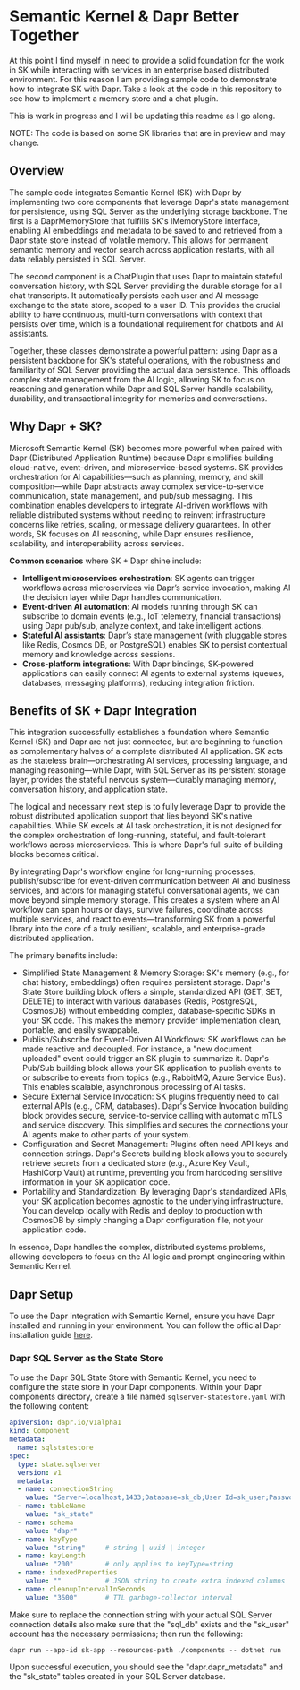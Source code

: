 ﻿# Semantic Kernel & Dapr Better Together

At this point I find myself in need to provide a solid foundation for the work in SK while interacting with 
services in an enterprise based distributed environment. For this reason I am providing sample code to demonstrate how to integrate 
SK with Dapr.  Take a look at the code in this repository to see how to implement a memory store and a chat plugin.

This is work in progress and I will be updating this readme as I go along.

NOTE: The code is based on some SK libraries that are in preview and may change.

## Overview

The sample code integrates Semantic Kernel (SK) with Dapr by implementing two core components that leverage Dapr's state management for persistence, using SQL Server as the underlying storage backbone. The first is a DaprMemoryStore that fulfills SK's IMemoryStore interface, enabling AI embeddings and metadata to be saved to and retrieved from a Dapr state store instead of volatile memory. This allows for permanent semantic memory and vector search across application restarts, with all data reliably persisted in SQL Server.

The second component is a ChatPlugin that uses Dapr to maintain stateful conversation history, with SQL Server providing the durable storage for all chat transcripts. It automatically persists each user and AI message exchange to the state store, scoped to a user ID. This provides the crucial ability to have continuous, multi-turn conversations with context that persists over time, which is a foundational requirement for chatbots and AI assistants.

Together, these classes demonstrate a powerful pattern: using Dapr as a persistent backbone for SK's stateful operations, with the robustness and familiarity of SQL Server providing the actual data persistence. This offloads complex state management from the AI logic, allowing SK to focus on reasoning and generation while Dapr and SQL Server handle scalability, durability, and transactional integrity for memories and conversations.

## Why Dapr + SK?

Microsoft Semantic Kernel (SK) becomes more powerful when paired with Dapr (Distributed Application Runtime) because Dapr simplifies building cloud-native, event-driven, and microservice-based systems. SK provides orchestration for AI capabilities—such as planning, memory, and skill composition—while Dapr abstracts away complex service-to-service communication, state management, and pub/sub messaging. This combination enables developers to integrate AI-driven workflows with reliable distributed systems without needing to reinvent infrastructure concerns like retries, scaling, or message delivery guarantees. In other words, SK focuses on AI reasoning, while Dapr ensures resilience, scalability, and interoperability across services.

**Common scenarios** where SK + Dapr shine include:

- **Intelligent microservices orchestration**: SK agents can trigger workflows across microservices via Dapr’s service invocation, making AI the decision layer while Dapr handles communication.
- **Event-driven AI automation**: AI models running through SK can subscribe to domain events (e.g., IoT telemetry, financial transactions) using Dapr pub/sub, analyze context, and take intelligent actions.
- **Stateful AI assistants**: Dapr’s state management (with pluggable stores like Redis, Cosmos DB, or PostgreSQL) enables SK to persist contextual memory and knowledge across sessions.
- **Cross-platform integrations**: With Dapr bindings, SK-powered applications can easily connect AI agents to external systems (queues, databases, messaging platforms), reducing integration friction.

## Benefits of SK + Dapr Integration

This integration successfully establishes a foundation where Semantic Kernel (SK) and Dapr are not just connected, but are beginning to function as complementary halves of a complete distributed AI application. SK acts as the stateless brain—orchestrating AI services, processing language, and managing reasoning—while Dapr, with SQL Server as its persistent storage layer, provides the stateful nervous system—durably managing memory, conversation history, and application state.

The logical and necessary next step is to fully leverage Dapr to provide the robust distributed application support that lies beyond SK's native capabilities. While SK excels at AI task orchestration, it is not designed for the complex orchestration of long-running, stateful, and fault-tolerant workflows across microservices. This is where Dapr's full suite of building blocks becomes critical.

By integrating Dapr's workflow engine for long-running processes, publish/subscribe for event-driven communication between AI and business services, and actors for managing stateful conversational agents, we can move beyond simple memory storage. This creates a system where an AI workflow can span hours or days, survive failures, coordinate across multiple services, and react to events—transforming SK from a powerful library into the core of a truly resilient, scalable, and enterprise-grade distributed application.

The primary benefits include:

- Simplified State Management & Memory Storage: SK's memory (e.g., for chat history, embeddings) often requires persistent storage. Dapr's State Store building block offers a simple, standardized API (GET, SET, DELETE) to interact with various databases (Redis, PostgreSQL, CosmosDB) without embedding complex, database-specific SDKs in your SK code. This makes the memory provider implementation clean, portable, and easily swappable.
- Publish/Subscribe for Event-Driven AI Workflows: SK workflows can be made reactive and decoupled. For instance, a "new document uploaded" event could trigger an SK plugin to summarize it. Dapr's Pub/Sub building block allows your SK application to publish events to or subscribe to events from topics (e.g., RabbitMQ, Azure Service Bus). This enables scalable, asynchronous processing of AI tasks.
- Secure External Service Invocation: SK plugins frequently need to call external APIs (e.g., CRM, databases). Dapr's Service Invocation building block provides secure, service-to-service calling with automatic mTLS and service discovery. This simplifies and secures the connections your AI agents make to other parts of your system.
- Configuration and Secret Management: Plugins often need API keys and connection strings. Dapr's Secrets building block allows you to securely retrieve secrets from a dedicated store (e.g., Azure Key Vault, HashiCorp Vault) at runtime, preventing you from hardcoding sensitive information in your SK application code.
- Portability and Standardization: By leveraging Dapr's standardized APIs, your SK application becomes agnostic to the underlying infrastructure. You can develop locally with Redis and deploy to production with CosmosDB by simply changing a Dapr configuration file, not your application code.

In essence, Dapr handles the complex, distributed systems problems, allowing developers to focus on the AI logic and prompt engineering within Semantic Kernel.

## Dapr Setup
To use the Dapr integration with Semantic Kernel, ensure you have Dapr installed and running 
in your environment. You can follow the official Dapr installation guide [here](https://docs.dapr.io/getting-started/).

### Dapr SQL Server as the State Store
To use the Dapr SQL State Store with Semantic Kernel, you need to configure the state store in your Dapr components.
Within your Dapr components directory, create a file named `sqlserver-statestore.yaml` with the following content:

```yaml
apiVersion: dapr.io/v1alpha1
kind: Component
metadata:
  name: sqlstatestore
spec:
  type: state.sqlserver
  version: v1
  metadata:
  - name: connectionString
    value: "Server=localhost,1433;Database=sk_db;User Id=sk_user;Password=YourStrong@Passw0rd;Encrypt=false;TrustServerCertificate=true;"
  - name: tableName
    value: "sk_state"
  - name: schema
    value: "dapr"
  - name: keyType
    value: "string"     # string | uuid | integer
  - name: keyLength
    value: "200"        # only applies to keyType=string
  - name: indexedProperties
    value: ""           # JSON string to create extra indexed columns
  - name: cleanupIntervalInSeconds
    value: "3600"       # TTL garbage-collector interval
```

Make sure to replace the connection string with your actual SQL Server connection details also make sure that the "sql_db" exists
and the "sk_user" account has the necessary permissions; then run the following:

```
dapr run --app-id sk-app --resources-path ./components -- dotnet run
```

Upon successful execution, you should see the "dapr.dapr_metadata" and the "sk_state" tables created in your SQL Server database.
